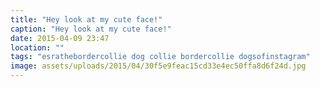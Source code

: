 ```yaml
---
title: "Hey look at my cute face!"
caption: "Hey look at my cute face!"
date: 2015-04-09 23:47
location: ""
tags: "esrathebordercollie dog collie bordercollie dogsofinstagram"
image: assets/uploads/2015/04/30f5e9feac15cd33e4ec50ffa8d6f24d.jpg
---
```

